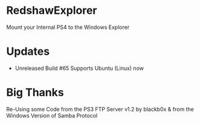 # RedshawExplorer
Mount your Internal PS4 to the Windows Explorer

# Updates
+ Unreleased Build #65 Supports Ubuntu (Linux) now

# Big Thanks
Re-Using some Code from the PS3 FTP Server v1.2 by blackb0x & from the Windows Version of Samba Protocol
